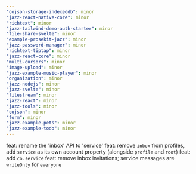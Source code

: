 ```yaml
---
"cojson-storage-indexeddb": minor
"jazz-react-native-core": minor
"richtext": minor
"jazz-tailwind-demo-auth-starter": minor
"file-share-svelte": minor
"example-prosekit-jazz": minor
"jazz-password-manager": minor
"richtext-tiptap": minor
"jazz-react-core": minor
"multi-cursors": minor
"image-upload": minor
"jazz-example-music-player": minor
"organization": minor
"jazz-nodejs": minor
"jazz-svelte": minor
"filestream": minor
"jazz-react": minor
"jazz-tools": minor
"cojson": minor
"form": minor
"jazz-example-pets": minor
"jazz-example-todo": minor
---
```


feat: rename the 'inbox' API to 'service'
feat: remove `inbox` from profiles, add `service` as its own account property (alongside `profile` and `root`)
feat: add `co.service`
feat: remove inbox invitations; service messages are `writeOnly` for `everyone`
